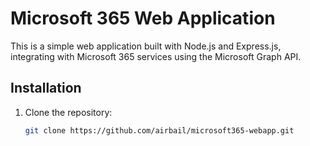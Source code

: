 
# Microsoft 365 Web Application

This is a simple web application built with Node.js and Express.js, integrating with Microsoft 365 services using the Microsoft Graph API.

## Installation

1. Clone the repository:
   ```bash
   git clone https://github.com/airbail/microsoft365-webapp.git
